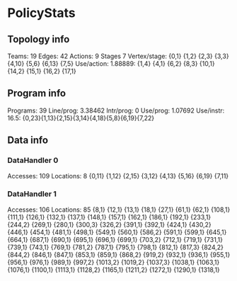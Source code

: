 # PolicyStats
## Topology info
Teams:		19
Edges:		42
Actions:	9
Stages		7
Vertex/stage:	{0,1} {1,2} {2,3} {3,3} {4,10} {5,6} {6,13} {7,5} 
Use/action:	1.88889: {1,4} {4,1} {6,2} {8,3} {10,1} {14,2} {15,1} {16,2} {17,1} 

## Program info
Programs:	39
Line/prog:	3.38462
Intr/prog:	0
Use/prog:	1.07692
Use/instr:	16.5: {0,23}{1,13}{2,15}{3,14}{4,18}{5,8}{6,19}{7,22}

## Data info

### DataHandler 0
Accesses:	109
Locations:	8
{0,11} {1,12} {2,15} {3,12} {4,13} {5,16} {6,19} {7,11} 

### DataHandler 1
Accesses:	106
Locations:	85
{8,1} {12,1} {13,1} {18,1} {27,1} {61,1} {62,1} {108,1} {111,1} {126,1} {132,1} {137,1} {148,1} {157,1} {162,1} {186,1} {192,1} {233,1} {244,2} {269,1} {280,1} {300,3} {326,2} {391,1} {392,1} {424,1} {430,2} {446,1} {454,1} {481,1} {498,1} {549,1} {560,1} {586,2} {591,1} {599,1} {645,1} {664,1} {687,1} {690,1} {695,1} {696,1} {699,1} {703,2} {712,1} {719,1} {731,1} {739,1} {743,1} {769,1} {781,2} {787,1} {795,1} {798,1} {812,1} {817,3} {824,2} {844,2} {846,1} {847,1} {853,1} {859,1} {868,2} {919,2} {932,1} {936,1} {955,1} {956,1} {976,1} {989,1} {997,2} {1013,2} {1019,2} {1037,3} {1038,1} {1063,1} {1076,1} {1100,1} {1113,1} {1128,2} {1165,1} {1211,2} {1272,1} {1290,1} {1318,1} 